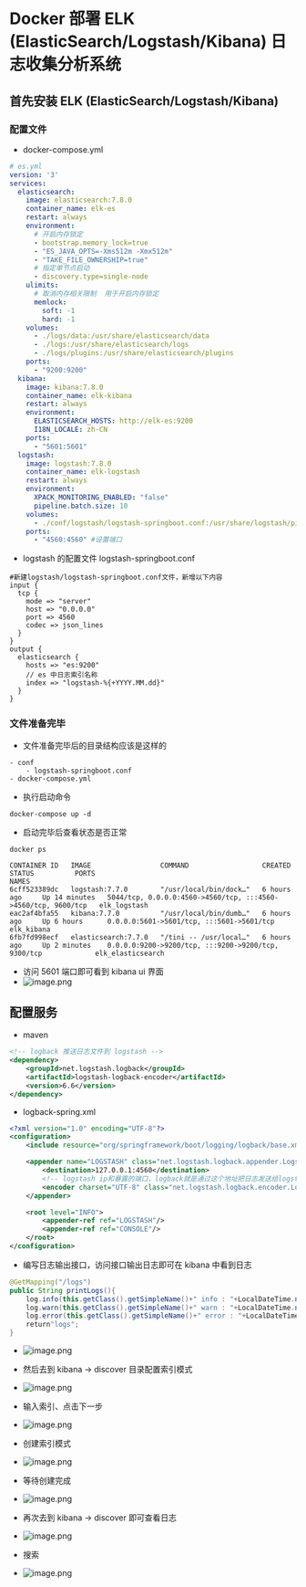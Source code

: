 # Docker 部署 ELK (ElasticSearch/Logstash/Kibana) 日志收集分析系统

## 首先安装 ELK (ElasticSearch/Logstash/Kibana)

### 配置文件

- docker-compose.yml

```yaml
# es.yml
version: '3'
services:
  elasticsearch:
    image: elasticsearch:7.8.0
    container_name: elk-es
    restart: always
    environment:
      # 开启内存锁定
      - bootstrap.memory_lock=true
      - "ES_JAVA_OPTS=-Xms512m -Xmx512m"
      - "TAKE_FILE_OWNERSHIP=true"
      # 指定单节点启动
      - discovery.type=single-node
    ulimits:
      # 取消内存相关限制  用于开启内存锁定
      memlock:
        soft: -1
        hard: -1
    volumes:
      - ./logs/data:/usr/share/elasticsearch/data
      - ./logs:/usr/share/elasticsearch/logs
      - ./logs/plugins:/usr/share/elasticsearch/plugins
    ports:
      - "9200:9200"
  kibana:
    image: kibana:7.8.0
    container_name: elk-kibana
    restart: always
    environment:
      ELASTICSEARCH_HOSTS: http://elk-es:9200
      I18N_LOCALE: zh-CN
    ports:
      - "5601:5601"
  logstash:
    image: logstash:7.8.0
    container_name: elk-logstash
    restart: always
    environment:
      XPACK_MONITORING_ENABLED: "false"
      pipeline.batch.size: 10
    volumes:
      - ./conf/logstash/logstash-springboot.conf:/usr/share/logstash/pipeline/logstash.conf
    ports:
      - "4560:4560" #设置端口

```

- logstash 的配置文件 logstash-springboot.conf

```
#新建logstash/logstash-springboot.conf文件，新增以下内容
input {
  tcp {
    mode => "server"
    host => "0.0.0.0"
    port => 4560
    codec => json_lines
  }
}
output {
  elasticsearch {
    hosts => "es:9200"
    // es 中日志索引名称
    index => "logstash-%{+YYYY.MM.dd}"
  }
}
```

### 文件准备完毕

- 文件准备完毕后的目录结构应该是这样的

```text
- conf
    - logstash-springboot.conf
- docker-compose.yml
```

- 执行启动命令

```shell
docker-compose up -d
```

- 启动完毕后查看状态是否正常

```shell
docker ps

CONTAINER ID   IMAGE                 COMMAND                  CREATED         STATUS          PORTS                                                           NAMES
6cff523389dc   logstash:7.7.0        "/usr/local/bin/dock…"   6 hours ago     Up 14 minutes   5044/tcp, 0.0.0.0:4560->4560/tcp, :::4560->4560/tcp, 9600/tcp   elk_logstash
eac2af4bfa55   kibana:7.7.0          "/usr/local/bin/dumb…"   6 hours ago     Up 6 hours      0.0.0.0:5601->5601/tcp, :::5601->5601/tcp                       elk_kibana
6fb7fd998ecf   elasticsearch:7.7.0   "/tini -- /usr/local…"   6 hours ago     Up 2 minutes    0.0.0.0:9200->9200/tcp, :::9200->9200/tcp, 9300/tcp             elk_elasticsearch
```

- 访问 5601 端口即可看到 kibana ui 界面
- ![image.png](http://tva1.sinaimg.cn/mw690/a760927bgy1gxx3r8wdpgj22yo1mm4qp.jpg)

## 配置服务

- maven

```xml
<!-- logback 推送日志文件到 logstash -->
<dependency>
    <groupId>net.logstash.logback</groupId>
    <artifactId>logstash-logback-encoder</artifactId>
    <version>6.6</version>
</dependency>
```

- logback-spring.xml

```xml
<?xml version="1.0" encoding="UTF-8"?>
<configuration>
    <include resource="org/springframework/boot/logging/logback/base.xml"/>

    <appender name="LOGSTASH" class="net.logstash.logback.appender.LogstashTcpSocketAppender">
        <destination>127.0.0.1:4560</destination>
        <!-- logstash ip和暴露的端口，logback就是通过这个地址把日志发送给logstash -->
        <encoder charset="UTF-8" class="net.logstash.logback.encoder.LogstashEncoder"/>
    </appender>

    <root level="INFO">
        <appender-ref ref="LOGSTASH"/>
        <appender-ref ref="CONSOLE"/>
    </root>
</configuration>
```

- 编写日志输出接口，访问接口输出日志即可在 kibana 中看到日志

```java
@GetMapping("/logs")
public String printLogs(){
    log.info(this.getClass().getSimpleName()+" info : "+LocalDateTime.now().getSecond());
    log.warn(this.getClass().getSimpleName()+" warn : "+LocalDateTime.now().getSecond());
    log.error(this.getClass().getSimpleName()+" error : "+LocalDateTime.now().getSecond());
    return"logs";
}
```

- ![image.png](http://tva1.sinaimg.cn/mw690/a760927bgy1gxx3vog1vaj21wo0eyat4.jpg)

- 然后去到 kibana -> discover 目录配置索引模式
- ![image.png](http://tva1.sinaimg.cn/mw690/a760927bgy1gxx3wru4rlj22yo1mmh8s.jpg)
- 输入索引、点击下一步
- ![image.png](http://tva1.sinaimg.cn/mw690/a760927bgy1gxx3xn07dzj21uo0p8th8.jpg)
- 创建索引模式
- ![image.png](http://tva1.sinaimg.cn/mw690/a760927bgy1gxx3y3qnk9j21u60py47o.jpg)
- 等待创建完成
- ![image.png](http://tva1.sinaimg.cn/mw690/a760927bgy1gxx3yrts50j21tg0b8jug.jpg)
- 再次去到  kibana -> discover 即可查看日志
- ![image.png](http://tva1.sinaimg.cn/large/a760927bgy1gy3tgoxr6qj22xo1gsb29.jpg)
- 搜索
- ![image.png](http://tva1.sinaimg.cn/large/a760927bgy1gy3thga1yfj22xc1hg4qp.jpg)